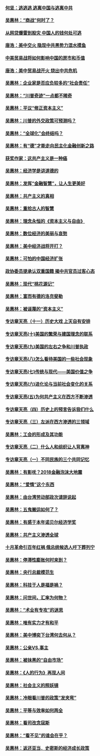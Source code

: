#### [何坚：逃逃逃 逃离中国与逃离中共](../pages/nsc423/n10592891.md?t=10062200) 

#### [吴惠林：“商战”何时了？](../pages/nsc423/n10573558.md?t=10062200) 

#### [从网贷爆雷到股灾 中国人的钱何处可逃](../pages/nsc423/n10572800.md?t=10062200) 

#### [唐浩：美中交火 隐现中共黑势力混水摸鱼](../pages/nsc423/n10544040.md?t=10062200) 

#### [中美贸易战将如何影响中国的房市和币值](../pages/nsc423/n10543697.md?t=10062200) 

#### [唐浩：美中贸易战开火 烧出中共危机](../pages/nsc423/n10540126.md?t=10062200) 

#### [吴惠林：企业家是否应负较多的“社会责任”](../pages/nsc423/n10535022.md?t=10062200) 

#### [吴惠林：“川普奇迹”一点都不稀奇](../pages/nsc423/n10512808.md?t=10062200) 

#### [吴惠林：平议“修正资本主义”](../pages/nsc423/n10495724.md?t=10062200) 

#### [吴惠林：川普的外交政策可预测吗？](../pages/nsc423/n10462387.md?t=10062200) 

#### [吴惠林：“全球化”会终结吗？](../pages/nsc423/n10452838.md?t=10062200) 

#### [吴惠林：有“德”才能走向民主化金融创新之路](../pages/nsc423/n10432292.md?t=10062200) 

#### [获奖作家：这共产主义是一种癌](../pages/nsc423/n10431541.md?t=10062200) 

#### [吴惠林：经济学是讲道德的](../pages/nsc423/n10398014.md?t=10062200) 

#### [吴惠林：发挥“金融智慧”，让人生更美好](../pages/nsc423/n10375019.md?t=10062200) 

#### [吴惠林：共产主义的真相](../pages/nsc423/n10351394.md?t=10062200) 

#### [吴惠林：重拾古人的智慧](../pages/nsc423/n10337691.md?t=10062200) 

#### [吴惠林：理念永恒的《资本主义与自由》](../pages/nsc423/n10316274.md?t=10062200) 

#### [吴惠林：数位经济的美丽与哀愁](../pages/nsc423/n10292946.md?t=10062200) 

#### [吴惠林：美中经济战将开打？](../pages/nsc423/n10258825.md?t=10062200) 

#### [吴惠林：可怕的中国经济扩张](../pages/nsc423/n10219147.md?t=10062200) 

#### [政协委员提承认双重国籍 揭中共官员过客心态](../pages/nsc423/n10208809.md?t=10062200) 

#### [吴惠林：现代“桃花源记”](../pages/nsc423/n10185234.md?t=10062200) 

#### [吴惠林：富而有德的洛克斐勒](../pages/nsc423/n10142264.md?t=10062200) 

#### [吴惠林：被诬蔑的“资本主义”](../pages/nsc423/n10124816.md?t=10062200) 

#### [专访章天亮（十一）历史大戏 上天自有安排](../pages/nsc423/n10094905.md?t=10062200) 

#### [专访章天亮(十)美国的繁荣与建国理念的联系](../pages/nsc423/n10094899.md?t=10062200) 

#### [专访章天亮(九)美国的左右之争和川普执政](../pages/nsc423/n10094889.md?t=10062200) 

#### [专访章天亮(八)怎么看待美国的一些社会现象](../pages/nsc423/n10094857.md?t=10062200) 

#### [专访章天亮(七)传统与现代——美国价值之争](../pages/nsc423/n10093140.md?t=10062200) 

#### [专访章天亮(六)进化论与当前社会变化的关系](../pages/nsc423/n10092036.md?t=10062200) 

#### [专访章天亮(五)为何共产主义在西方不断渗透](../pages/nsc423/n10083620.md?t=10062200) 

#### [专访章天亮（四）历史上的预言告诉我们什么](../pages/nsc423/n10083606.md?t=10062200) 

#### [专访章天亮（三）左派在西方渗透的三领域](../pages/nsc423/n10081115.md?t=10062200) 

#### [吴惠林：工会的形成及其功能](../pages/nsc423/n10080633.md?t=10062200) 

#### [专访章天亮（二）什么人和组织让人背离神](../pages/nsc423/n10076637.md?t=10062200) 

#### [专访章天亮（一）不同民族的三个共同记忆](../pages/nsc423/n10074188.md?t=10062200) 

#### [吴惠林：有影呒？2018金融泡沫大地震](../pages/nsc423/n10040534.md?t=10062200) 

#### [吴惠林：“爱情”这个东西](../pages/nsc423/n10019423.md?t=10062200) 

#### [吴惠林：由台湾劳动部政次请辞说起](../pages/nsc423/n9979679.md?t=10062200) 

#### [吴惠林：五鬼搬运如何了？](../pages/nsc423/n9925338.md?t=10062200) 

#### [吴惠林：有感于本年诺贝尔经济学奖](../pages/nsc423/n9871883.md?t=10062200) 

#### [吴惠林：共产主义渗透全球](../pages/nsc423/n9812748.md?t=10062200) 

#### [十月革命引百年红祸 俄总统候选人吁下葬列宁](../pages/nsc423/n9810182.md?t=10062200) 

#### [吴惠林：停滞性膨胀何时来到？](../pages/nsc423/n9764136.md?t=10062200) 

#### [吴惠林：央行总裁模范生](../pages/nsc423/n9728134.md?t=10062200) 

#### [吴惠林：科技于人是福是祸？](../pages/nsc423/n9672982.md?t=10062200) 

#### [吴惠林：问世间，汇率为何物？](../pages/nsc423/n9621788.md?t=10062200) 

#### [吴惠林：“术业有专攻”的迷思](../pages/nsc423/n9580363.md?t=10062200) 

#### [吴惠林：唯有实力才有和平](../pages/nsc423/n9529599.md?t=10062200) 

#### [吴惠林：美中博奕下台湾何去何从？](../pages/nsc423/n9483598.md?t=10062200) 

#### [吴惠林：公亲VS.事主](../pages/nsc423/n9425637.md?t=10062200) 

#### [吴惠林：被抹黑的“自由市场”](../pages/nsc423/n9351545.md?t=10062200) 

#### [吴惠林：《人的行为》再现人间](../pages/nsc423/n9296339.md?t=10062200) 

#### [吴惠林：社会主义的照妖镜](../pages/nsc423/n9243460.md?t=10062200) 

#### [吴惠林：冷眼看川普的政策“发夹弯”](../pages/nsc423/n9120684.md?t=10062200) 

#### [吴惠林：平等与效率如何两全](../pages/nsc423/n9075430.md?t=10062200) 

#### [吴惠林：看司改念寇斯](../pages/nsc423/n9024915.md?t=10062200) 

#### [吴惠林：“看不见”的谁会在乎？](../pages/nsc423/n8977488.md?t=10062200) 

#### [吴惠林：返还亚当．史密斯的经济成长政策](../pages/nsc423/n8931896.md?t=10062200) 

